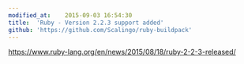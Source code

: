 ```yaml
---
modified_at:	2015-09-03 16:54:30
title:	'Ruby - Version 2.2.3 support added'
github: 'https://github.com/Scalingo/ruby-buildpack'
---
```


https://www.ruby-lang.org/en/news/2015/08/18/ruby-2-2-3-released/
